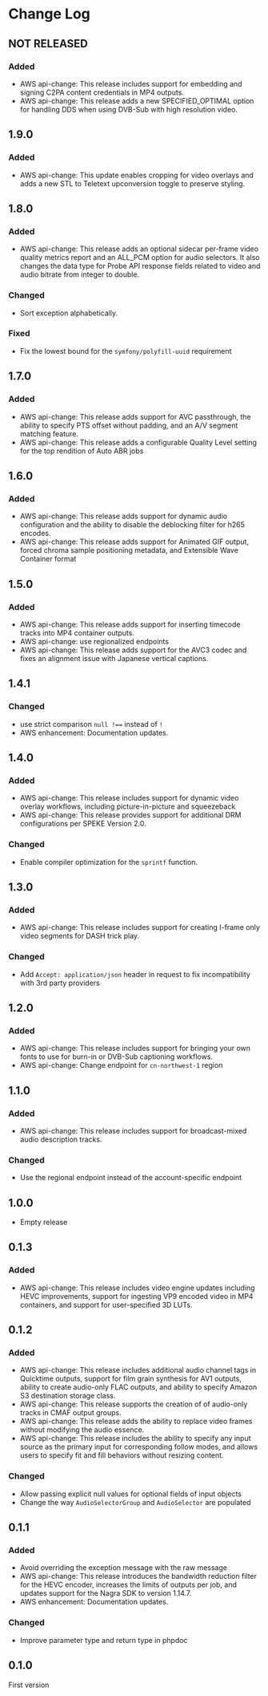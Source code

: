 # Change Log

## NOT RELEASED

### Added

- AWS api-change: This release includes support for embedding and signing C2PA content credentials in MP4 outputs.
- AWS api-change: This release adds a new SPECIFIED_OPTIMAL option for handling DDS when using DVB-Sub with high resolution video.

## 1.9.0

### Added

- AWS api-change: This update enables cropping for video overlays and adds a new STL to Teletext upconversion toggle to preserve styling.

## 1.8.0

### Added

- AWS api-change: This release adds an optional sidecar per-frame video quality metrics report and an ALL_PCM option for audio selectors. It also changes the data type for Probe API response fields related to video and audio bitrate from integer to double.

### Changed

- Sort exception alphabetically.

### Fixed

- Fix the lowest bound for the `symfony/polyfill-uuid` requirement

## 1.7.0

### Added

- AWS api-change: This release adds support for AVC passthrough, the ability to specify PTS offset without padding, and an A/V segment matching feature.
- AWS api-change: This release adds a configurable Quality Level setting for the top rendition of Auto ABR jobs

## 1.6.0

### Added

- AWS api-change: This release adds support for dynamic audio configuration and the ability to disable the deblocking filter for h265 encodes.
- AWS api-change: This release adds support for Animated GIF output, forced chroma sample positioning metadata, and Extensible Wave Container format

## 1.5.0

### Added

- AWS api-change: This release adds support for inserting timecode tracks into MP4 container outputs.
- AWS api-change: use regionalized endpoints
- AWS api-change: This release adds support for the AVC3 codec and fixes an alignment issue with Japanese vertical captions.

## 1.4.1

### Changed

- use strict comparison `null !==` instead of `!`
- AWS enhancement: Documentation updates.

## 1.4.0

### Added

- AWS api-change: This release includes support for dynamic video overlay workflows, including picture-in-picture and squeezeback
- AWS api-change: This release provides support for additional DRM configurations per SPEKE Version 2.0.

### Changed

- Enable compiler optimization for the `sprintf` function.

## 1.3.0

### Added

- AWS api-change: This release includes support for creating I-frame only video segments for DASH trick play.

### Changed

- Add `Accept: application/json` header in request to fix incompatibility with 3rd party providers

## 1.2.0

### Added

- AWS api-change: This release includes support for bringing your own fonts to use for burn-in or DVB-Sub captioning workflows.
- AWS api-change: Change endpoint for `cn-northwest-1` region

## 1.1.0

### Added

- AWS api-change: This release includes support for broadcast-mixed audio description tracks.

### Changed

- Use the regional endpoint instead of the account-specific endpoint

## 1.0.0

- Empty release

## 0.1.3

### Added

- AWS api-change: This release includes video engine updates including HEVC improvements, support for ingesting VP9 encoded video in MP4 containers, and support for user-specified 3D LUTs.

## 0.1.2

### Added

- AWS api-change: This release includes additional audio channel tags in Quicktime outputs, support for film grain synthesis for AV1 outputs, ability to create audio-only FLAC outputs, and ability to specify Amazon S3 destination storage class.
- AWS api-change: This release supports the creation of of audio-only tracks in CMAF output groups.
- AWS api-change: This release adds the ability to replace video frames without modifying the audio essence.
- AWS api-change: This release includes the ability to specify any input source as the primary input for corresponding follow modes, and allows users to specify fit and fill behaviors without resizing content.

### Changed

- Allow passing explicit null values for optional fields of input objects
- Change the way `AudioSelectorGroup` and `AudioSelector` are populated

## 0.1.1

### Added

- Avoid overriding the exception message with the raw message
- AWS api-change: This release introduces the bandwidth reduction filter for the HEVC encoder, increases the limits of outputs per job, and updates support for the Nagra SDK to version 1.14.7.
- AWS enhancement: Documentation updates.

### Changed

- Improve parameter type and return type in phpdoc

## 0.1.0

First version
